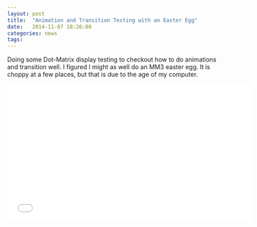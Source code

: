```yaml
---
layout: post
title:  "Animation and Transition Testing with an Easter Egg"
date:   2014-11-07 18:26:00
categories: news
tags:
---
```


Doing some Dot-Matrix display testing to checkout how to do animations and transition well. I figured I might as well do an MM3 easter egg. It is choppy at a few places, but that is due to the age of my computer.

<iframe width="560" height="315"
src="//www.youtube.com/embed/r_s3XR8arpk" frameborder="0" allowfullscreen></iframe>

